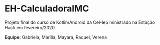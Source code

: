 # EH-CalculadoraIMC

Projeto final do curso de Kotlin/Android da Cel-lep ministrado na Estação Hack em fevereiro/2020.

<b>Equipe:</b>
  Gabriela,
  Marília,
  Mayara,
  Raquel,
  Verena
  
